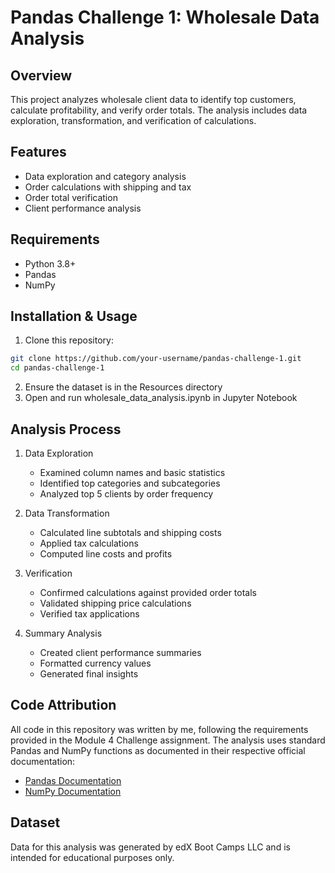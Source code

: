 # Pandas Challenge 1: Wholesale Data Analysis

## Overview
This project analyzes wholesale client data to identify top customers, calculate profitability, and verify order totals. The analysis includes data exploration, transformation, and verification of calculations.


## Features
- Data exploration and category analysis
- Order calculations with shipping and tax
- Order total verification
- Client performance analysis

## Requirements
- Python 3.8+
- Pandas
- NumPy

## Installation & Usage
1. Clone this repository:
```bash
git clone https://github.com/your-username/pandas-challenge-1.git
cd pandas-challenge-1
```

2. Ensure the dataset is in the Resources directory
3. Open and run wholesale_data_analysis.ipynb in Jupyter Notebook

## Analysis Process
1. Data Exploration
   - Examined column names and basic statistics
   - Identified top categories and subcategories
   - Analyzed top 5 clients by order frequency

2. Data Transformation
   - Calculated line subtotals and shipping costs
   - Applied tax calculations
   - Computed line costs and profits

3. Verification
   - Confirmed calculations against provided order totals
   - Validated shipping price calculations
   - Verified tax applications

4. Summary Analysis
   - Created client performance summaries
   - Formatted currency values
   - Generated final insights

## Code Attribution
All code in this repository was written by me, following the requirements provided in the Module 4 Challenge assignment. The analysis uses standard Pandas and NumPy functions as documented in their respective official documentation:
- [Pandas Documentation](https://pandas.pydata.org/docs/reference/frame.html)
- [NumPy Documentation](https://numpy.org/doc/stable/reference/)

## Dataset
Data for this analysis was generated by edX Boot Camps LLC and is intended for educational purposes only.
